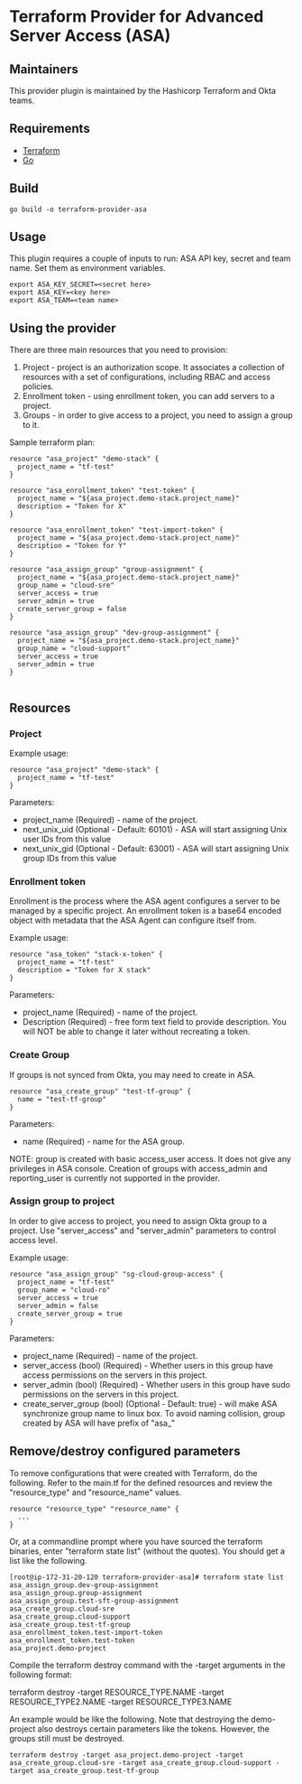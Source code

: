Terraform Provider for Advanced Server Access (ASA) 
==================

Maintainers
-----------

This provider plugin is maintained by the Hashicorp Terraform and Okta teams.

Requirements
------------

-	[Terraform](https://www.terraform.io/downloads.html)
-	[Go](https://golang.org/doc/install)

Build
---------------------

```
go build -o terraform-provider-asa
```

Usage
---------------------

This plugin requires a couple of inputs to run: ASA API key, secret and team name. Set them as environment variables.
```
export ASA_KEY_SECRET=<secret here>
export ASA_KEY=<key here>
export ASA_TEAM=<team name>
```

Using the provider
----------------------
There are three main resources that you need to provision:
1. Project - project is an authorization scope. It associates a collection of resources with a set of configurations, including RBAC and access policies.
1. Enrollment token - using enrollment token, you can add servers to a project.
1. Groups - in order to give access to a project, you need to assign a group to it.


Sample terraform plan:

```
resource "asa_project" "demo-stack" {
  project_name = "tf-test"
}

resource "asa_enrollment_token" "test-token" {
  project_name = "${asa_project.demo-stack.project_name}"
  description = "Token for X"
}

resource "asa_enrollment_token" "test-import-token" {
  project_name = "${asa_project.demo-stack.project_name}"
  description = "Token for Y"
}

resource "asa_assign_group" "group-assignment" {
  project_name = "${asa_project.demo-stack.project_name}"
  group_name = "cloud-sre"
  server_access = true
  server_admin = true
  create_server_group = false
}

resource "asa_assign_group" "dev-group-assignment" {
  project_name = "${asa_project.demo-stack.project_name}"
  group_name = "cloud-support"
  server_access = true
  server_admin = true
}


```

## Resources
### Project

Example usage:
```
resource "asa_project" "demo-stack" {
  project_name = "tf-test"
}
```
Parameters:
* project_name (Required) - name of the project.
* next_unix_uid (Optional - Default: 60101) - ASA will start assigning Unix user IDs from this value
* next_unix_gid (Optional - Default: 63001) - ASA will start assigning Unix group IDs from this value

### Enrollment token
Enrollment is the process where the ASA agent configures a server to be managed by a specific project. An enrollment token is a base64 encoded object with metadata that the ASA Agent can configure itself from.  

Example usage:
```
resource "asa_token" "stack-x-token" {
  project_name = "tf-test"
  description = "Token for X stack"
}
```
Parameters:
* project_name (Required) - name of the project.
* Description (Required) - free form text field to provide description. You will NOT be able to change it later without recreating a token.

### Create Group
If groups is not synced from Okta, you may need to create in ASA.
```
resource "asa_create_group" "test-tf-group" {
  name = "test-tf-group"
}
```
Parameters:
* name (Required) - name for the ASA group.

NOTE: group is created with basic access_user access. It does not give any privileges in ASA console.
Creation of groups with access_admin and reporting_user is currently not supported in the provider.

### Assign group to project
In order to give access to project, you need to assign Okta group to a project. Use "server_access" and "server_admin" parameters to control access level.

Example usage:
```
resource "asa_assign_group" "sg-cloud-group-access" {
  project_name = "tf-test"
  group_name = "cloud-ro"
  server_access = true
  server_admin = false
  create_server_group = true
}
```
Parameters:
* project_name (Required) - name of the project.
* server_access (bool) (Required) - Whether users in this group have access permissions on the servers
in this project.
* server_admin (bool) (Required) - Whether users in this group have sudo permissions on the servers in this project.
* create_server_group (bool) (Optional - Default: true) - will make ASA synchronize group name to linux box. To avoid naming collision, group created by ASA will have prefix of "asa_"

Remove/destroy configured parameters
----------------------
To remove configurations that were created with Terraform, do the following.  Refer to the main.tf for the defined resources and review the "resource_type" and "resource_name" values.  

```
resource "resource_type" "resource_name" {
  ...
}
```

Or, at a commandline prompt where you have sourced the terraform binaries, enter "terraform state list" (without the quotes).  You should get a list like the following.  

```
[root@ip-172-31-20-120 terraform-provider-asa]# terraform state list
asa_assign_group.dev-group-assignment
asa_assign_group.group-assignment
asa_assign_group.test-sft-group-assignment
asa_create_group.cloud-sre
asa_create_group.cloud-support
asa_create_group.test-tf-group
asa_enrollment_token.test-import-token
asa_enrollment_token.test-token
asa_project.demo-project
```

Compile the terraform destroy command with the -target arguments in the following format:

terraform destroy -target RESOURCE_TYPE.NAME -target RESOURCE_TYPE2.NAME -target RESOURCE_TYPE3.NAME

An example would be like the following.  Note that destroying the demo-project also destroys certain parameters like the tokens.  However, the groups still must be destroyed.

```
terraform destroy -target asa_project.demo-project -target asa_create_group.cloud-sre -target asa_create_group.cloud-support -target asa_create_group.test-tf-group
```
